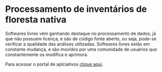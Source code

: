 # Processamento de inventários de floresta nativa

Softwares livres vêm ganhando destaque no processamento de dados, já que não possuem licença, e são de código fonte aberto, ou seja, pode-se verificar a qualidade das análises utilizadas. Softwares livres estão em constante mudança, e são movidos por uma comunidade de usuários que constantemente os modifica e aprimora.

Para acessar o portal de aplciativos [clique aqui](https://sites.google.com/view/forestsuite/home).
